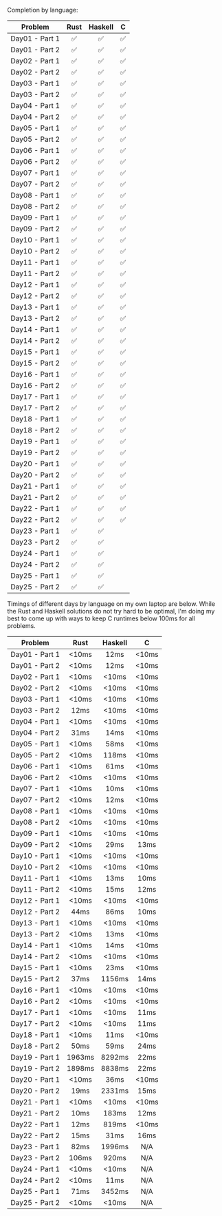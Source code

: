 Completion by language:

| Problem| Rust| Haskell| C|
| :---: | :---: | :---: | :---: |
| Day01 - Part 1 | ✅ | ✅ | ✅ |
| Day01 - Part 2 | ✅ | ✅ | ✅ |
| Day02 - Part 1 | ✅ | ✅ | ✅ |
| Day02 - Part 2 | ✅ | ✅ | ✅ |
| Day03 - Part 1 | ✅ | ✅ | ✅ |
| Day03 - Part 2 | ✅ | ✅ | ✅ |
| Day04 - Part 1 | ✅ | ✅ | ✅ |
| Day04 - Part 2 | ✅ | ✅ | ✅ |
| Day05 - Part 1 | ✅ | ✅ | ✅ |
| Day05 - Part 2 | ✅ | ✅ | ✅ |
| Day06 - Part 1 | ✅ | ✅ | ✅ |
| Day06 - Part 2 | ✅ | ✅ | ✅ |
| Day07 - Part 1 | ✅ | ✅ | ✅ |
| Day07 - Part 2 | ✅ | ✅ | ✅ |
| Day08 - Part 1 | ✅ | ✅ | ✅ |
| Day08 - Part 2 | ✅ | ✅ | ✅ |
| Day09 - Part 1 | ✅ | ✅ | ✅ |
| Day09 - Part 2 | ✅ | ✅ | ✅ |
| Day10 - Part 1 | ✅ | ✅ | ✅ |
| Day10 - Part 2 | ✅ | ✅ | ✅ |
| Day11 - Part 1 | ✅ | ✅ | ✅ |
| Day11 - Part 2 | ✅ | ✅ | ✅ |
| Day12 - Part 1 | ✅ | ✅ | ✅ |
| Day12 - Part 2 | ✅ | ✅ | ✅ |
| Day13 - Part 1 | ✅ | ✅ | ✅ |
| Day13 - Part 2 | ✅ | ✅ | ✅ |
| Day14 - Part 1 | ✅ | ✅ | ✅ |
| Day14 - Part 2 | ✅ | ✅ | ✅ |
| Day15 - Part 1 | ✅ | ✅ | ✅ |
| Day15 - Part 2 | ✅ | ✅ | ✅ |
| Day16 - Part 1 | ✅ | ✅ | ✅ |
| Day16 - Part 2 | ✅ | ✅ | ✅ |
| Day17 - Part 1 | ✅ | ✅ | ✅ |
| Day17 - Part 2 | ✅ | ✅ | ✅ |
| Day18 - Part 1 | ✅ | ✅ | ✅ |
| Day18 - Part 2 | ✅ | ✅ | ✅ |
| Day19 - Part 1 | ✅ | ✅ | ✅ |
| Day19 - Part 2 | ✅ | ✅ | ✅ |
| Day20 - Part 1 | ✅ | ✅ | ✅ |
| Day20 - Part 2 | ✅ | ✅ | ✅ |
| Day21 - Part 1 | ✅ | ✅ | ✅ |
| Day21 - Part 2 | ✅ | ✅ | ✅ |
| Day22 - Part 1 | ✅ | ✅ | ✅ |
| Day22 - Part 2 | ✅ | ✅ | ✅ |
| Day23 - Part 1 | ✅ | ✅ |   |
| Day23 - Part 2 | ✅ | ✅ |   |
| Day24 - Part 1 | ✅ | ✅ |   |
| Day24 - Part 2 | ✅ | ✅ |   |
| Day25 - Part 1 | ✅ | ✅ |   |
| Day25 - Part 2 | ✅ | ✅ |   |

Timings of different days by language on my own laptop are below. While the Rust and Haskell
solutions do not try hard to be optimal, I'm doing my best to come up with ways to keep C
runtimes below 100ms for all problems.

| Problem| Rust| Haskell| C|
| :---: | :---: | :---: | :---: |
| Day01 - Part 1 | <10ms | 12ms | <10ms |
| Day01 - Part 2 | <10ms | 12ms | <10ms |
| Day02 - Part 1 | <10ms | <10ms | <10ms |
| Day02 - Part 2 | <10ms | <10ms | <10ms |
| Day03 - Part 1 | <10ms | <10ms | <10ms |
| Day03 - Part 2 | 12ms | <10ms | <10ms |
| Day04 - Part 1 | <10ms | <10ms | <10ms |
| Day04 - Part 2 | 31ms | 14ms | <10ms |
| Day05 - Part 1 | <10ms | 58ms | <10ms |
| Day05 - Part 2 | <10ms | 118ms | <10ms |
| Day06 - Part 1 | <10ms | 61ms | <10ms |
| Day06 - Part 2 | <10ms | <10ms | <10ms |
| Day07 - Part 1 | <10ms | 10ms | <10ms |
| Day07 - Part 2 | <10ms | 12ms | <10ms |
| Day08 - Part 1 | <10ms | <10ms | <10ms |
| Day08 - Part 2 | <10ms | <10ms | <10ms |
| Day09 - Part 1 | <10ms | <10ms | <10ms |
| Day09 - Part 2 | <10ms | 29ms | 13ms |
| Day10 - Part 1 | <10ms | <10ms | <10ms |
| Day10 - Part 2 | <10ms | <10ms | <10ms |
| Day11 - Part 1 | <10ms | 13ms | 10ms |
| Day11 - Part 2 | <10ms | 15ms | 12ms |
| Day12 - Part 1 | <10ms | <10ms | <10ms |
| Day12 - Part 2 | 44ms | 86ms | 10ms |
| Day13 - Part 1 | <10ms | <10ms | <10ms |
| Day13 - Part 2 | <10ms | 13ms | <10ms |
| Day14 - Part 1 | <10ms | 14ms | <10ms |
| Day14 - Part 2 | <10ms | <10ms | <10ms |
| Day15 - Part 1 | <10ms | 23ms | <10ms |
| Day15 - Part 2 | 37ms | 1156ms | 14ms |
| Day16 - Part 1 | <10ms | <10ms | <10ms |
| Day16 - Part 2 | <10ms | <10ms | <10ms |
| Day17 - Part 1 | <10ms | <10ms | 11ms |
| Day17 - Part 2 | <10ms | <10ms | 11ms |
| Day18 - Part 1 | <10ms | 11ms | <10ms |
| Day18 - Part 2 | 50ms | 59ms | 24ms |
| Day19 - Part 1 | 1963ms | 8292ms | 22ms |
| Day19 - Part 2 | 1898ms | 8838ms | 22ms |
| Day20 - Part 1 | <10ms | 36ms | <10ms |
| Day20 - Part 2 | 19ms | 2331ms | 15ms |
| Day21 - Part 1 | <10ms | <10ms | <10ms |
| Day21 - Part 2 | 10ms | 183ms | 12ms |
| Day22 - Part 1 | 12ms | 819ms | <10ms |
| Day22 - Part 2 | 15ms | 31ms | 16ms |
| Day23 - Part 1 | 82ms | 1996ms | N/A |
| Day23 - Part 2 | 106ms | 920ms | N/A |
| Day24 - Part 1 | <10ms | <10ms | N/A |
| Day24 - Part 2 | <10ms | 11ms | N/A |
| Day25 - Part 1 | 71ms | 3452ms | N/A |
| Day25 - Part 2 | <10ms | <10ms | N/A |
